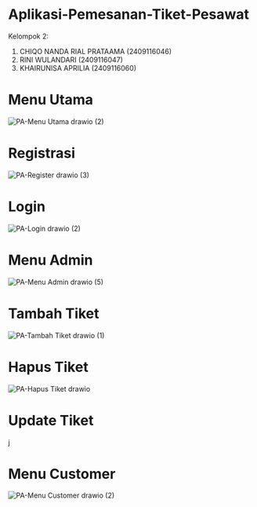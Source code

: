 # Aplikasi-Pemesanan-Tiket-Pesawat
Kelompok 2:

1.	CHIQO NANDA RIAL PRATAAMA	(2409116046) 
2.	RINI WULANDARI	(2409116047)
3.	KHAIRUNISA APRILIA	(2409116060)


# Menu Utama
![PA-Menu Utama drawio (2)](https://github.com/user-attachments/assets/25192355-1eba-4eb2-a16f-cb3ba49bf700)

# Registrasi 
![PA-Register drawio (3)](https://github.com/user-attachments/assets/a68b62d9-c7ca-487f-a686-339b56af4eb5)

# Login
![PA-Login drawio (2)](https://github.com/user-attachments/assets/b4680f14-94c2-4f73-a60e-9f0c48ba0ed6)

# Menu Admin
![PA-Menu Admin drawio (5)](https://github.com/user-attachments/assets/29925237-b38b-4850-8553-3950908f34b2)

# Tambah Tiket
![PA-Tambah Tiket drawio (1)](https://github.com/user-attachments/assets/4f282b6f-b032-4896-95a8-ec076f91f3a5)

# Hapus Tiket
![PA-Hapus Tiket drawio](https://github.com/user-attachments/assets/0b4eff19-73ae-4656-9b5d-719cf4da120e)

# Update Tiket
j

# Menu Customer
![PA-Menu Customer drawio (2)](https://github.com/user-attachments/assets/ea90ded6-6ea2-440b-981d-304e139bc726)


